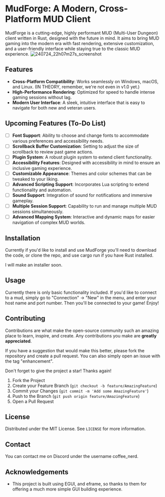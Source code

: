 # MudForge: A Modern, Cross-Platform MUD Client

MudForge is a cutting-edge, highly performant MUD (Multi-User Dungeon) client written in Rust, designed with the future in mind. It aims to bring MUD gaming into the modern era with fast rendering, extensive customization, and a user-friendly interface while staying true to the classic MUD experience.
![240724_22h07m27s_screenshot](https://github.com/user-attachments/assets/bdf4d09b-4a0c-4371-ab04-6009f541f419)


## Features

- **Cross-Platform Compatibility**: Works seamlessly on Windows, macOS, and Linux. (IN THEORY, remember, we're not even in v1.0 yet.)
- **High-Performance Rendering**: Optimized for speed to handle intense gaming sessions without lag.
- **Modern User Interface**: A sleek, intuitive interface that is easy to navigate for both new and veteran users.

## Upcoming Features (To-Do List)

- [ ] **Font Support**: Ability to choose and change fonts to accommodate various preferences and accessibility needs.
- [ ] **Scrollback Buffer Customization**: Setting to adjust the size of scrollback to review past game actions.
- [ ] **Plugin System**: A robust plugin system to extend client functionality.
- [ ] **Accessibility Features**: Designed with accessibility in mind to ensure an inclusive gaming experience.
- [ ] **Customizable Appearance**: Themes and color schemes that can be tweaked to your liking.
- [ ] **Advanced Scripting Support**: Incorporates Lua scripting to extend functionality and automation.
- [ ] **Sound Support**: Integration of sound for notifications and immersive gameplay.
- [ ] **Multiple Session Support**: Capability to run and manage multiple MUD sessions simultaneously.
- [ ] **Advanced Mapping System**: Interactive and dynamic maps for easier navigation of complex MUD worlds.

## Installation

Currently if you'd like to install and use MudForge you'll need to download the code, or clone the repo, and use cargo run if you have Rust installed.

I will make an installer soon.

## Usage

Currently there is only basic functionality included. If you'd like to connect to a mud, simply go to "Connection" -> "New" in the menu, and enter your
host name and port number. Then you'll be connected to your game! Enjoy!

## Contributing

Contributions are what make the open-source community such an amazing place to learn, inspire, and create. Any contributions you make are **greatly appreciated**.

If you have a suggestion that would make this better, please fork the repository and create a pull request. You can also simply open an issue with the tag "enhancement".

Don't forget to give the project a star! Thanks again!

1. Fork the Project
2. Create your Feature Branch (`git checkout -b feature/AmazingFeature`)
3. Commit your Changes (`git commit -m 'Add some AmazingFeature'`)
4. Push to the Branch (`git push origin feature/AmazingFeature`)
5. Open a Pull Request

## License

Distributed under the MIT License. See `LICENSE` for more information.

## Contact

You can contact me on Discord under the username coffee_nerd.

## Acknowledgements

- This project is built using EGUI, and eframe, so thanks to them for offering a much more simple GUI building experience.
